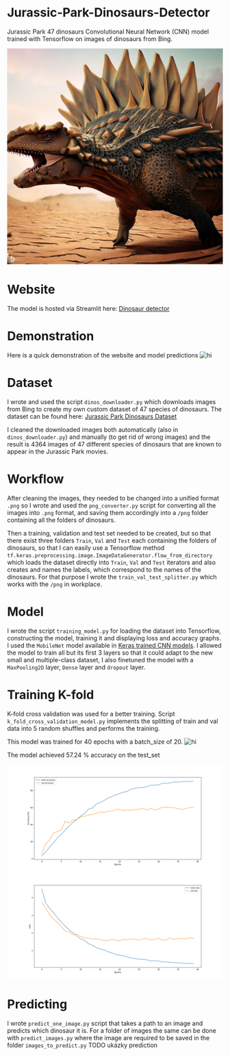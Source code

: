 # Jurassic-Park-Dinosaurs-Detector
Jurassic Park 47 dinosaurs Convolutional Neural Network (CNN) model trained with Tensorflow on images of dinosaurs from Bing.

![hi](/images_to_predict/Dimetrodon.png)
# Website
The model is hosted via Streamlit here: [Dinosaur detector](https://mqvscmjomxjrnigtvmxevz.streamlit.app/)

# Demonstration
Here is a quick demonstration of the website and model predictions
![hi](/images_to_predict/Show.png)
# Dataset
I wrote and used the script `dinos_downloader.py` which downloads images from Bing to create my own custom dataset of 47 species of dinosaurs. The dataset can be found here: [Jurassic Park Dinosaurs Dataset](https://www.kaggle.com/datasets/antaresl/jurassic-park-dinosaurs-dataset)

I cleaned the downloaded images both automatically (also in `dinos_downloader.py`) and manually (to get rid of wrong images) and the result is 4364 images of 47 different species of dinosaurs that are known to appear in the Jurassic Park movies.

# Workflow
After cleaning the images, they needed to be changed into a unified format `.png` so I wrote and used the `png_converter.py` script for converting all the images into `.png` format, and saving them accordingly into a `/png` folder containing all the folders of dinosaurs.

Then a training, validation and test set needed to be created, but so that there exist three folders `Train`, `Val` and `Test` each containing the folders of dinosaurs, so that I can easily use a Tensorflow method `tf.keras.preprocessing.image.ImageDataGenerator.flow_from_directory` which loads the dataset directly into `Train`, `Val` and `Test` iterators and also creates and names the labels, which correspond to the names of the dinosaurs. For that purpose I wrote the `train_val_test_splitter.py` which works with the `/png` in workplace.

# Model
I wrote the script `training_model.py` for loading the dataset into Tensorflow, constructing the model, training it and displaying loss and accuracy graphs.
I used the `MobileNet` model available in [Keras trained CNN models](https://keras.io/api/applications/). I allowed the model to train all but its first 3 layers so that it could adapt to the new small and multiple-class dataset, I also finetuned the model with a  `MaxPooling2D` layer, `Dense` layer and `dropout` layer. 

# Training K-fold
K-fold cross validation was used for a better training. Script `k_fold_cross_validation_model.py` implements the splitting of train and val data into 5 random shuffles and performs the training.

This model was trained for 40 epochs with a batch_size of 20. 
![hi](/images_to_predict/training_result.png)

The model achieved 57.24 % accuracy on the test_set

![hi](/Other_images/mobilenet_57_percent_acc.png)
![hi](/Other_images/mobilenet_57_percent_loss.png)
# Predicting 
I wrote `predict_one_image.py` script that takes a path to an image and predicts which dinosaur it is. 
For a folder of images the same can be done with `predict_images.py` where the image are required to be saved in the folder `images_to_predict.py`
TODO ukázky prediction


